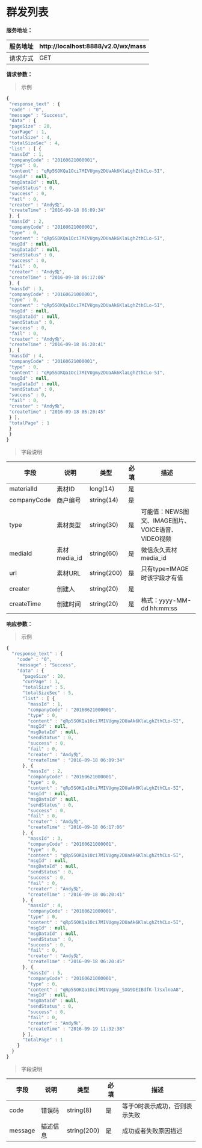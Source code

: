 # 群发列表

**服务地址：**

| 服务地址 | http:\/\/localhost:8888\/v2.0\/wx\/mass |
| --- | --- |
| 请求方式 | GET |

**请求参数：**

> 示例

```js
{
 "response_text" : {
 "code" : "0",
 "message" : "Success",
 "data" : {
 "pageSize" : 20,
 "curPage" : 1,
 "totalSize" : 4,
 "totalSizeSec" : 4,
 "list" : [ {
 "massId" : 1,
 "companyCode" : "20160621000001",
 "type" : 0,
 "content" : "qRp5SOKQa1Oci7MIVUgmy2DUaAk6KlaLghZthCLo-5I",
 "msgId" : null,
 "msgDataId" : null,
 "sendStatus" : 0,
 "success" : 0,
 "fail" : 0,
 "creater" : "Andy兔",
 "createTime" : "2016-09-18 06:09:34"
 }, {
 "massId" : 2,
 "companyCode" : "20160621000001",
 "type" : 0,
 "content" : "qRp5SOKQa1Oci7MIVUgmy2DUaAk6KlaLghZthCLo-5I",
 "msgId" : null,
 "msgDataId" : null,
 "sendStatus" : 0,
 "success" : 0,
 "fail" : 0,
 "creater" : "Andy兔",
 "createTime" : "2016-09-18 06:17:06"
 }, {
 "massId" : 3,
 "companyCode" : "20160621000001",
 "type" : 0,
 "content" : "qRp5SOKQa1Oci7MIVUgmy2DUaAk6KlaLghZthCLo-5I",
 "msgId" : null,
 "msgDataId" : null,
 "sendStatus" : 0,
 "success" : 0,
 "fail" : 0,
 "creater" : "Andy兔",
 "createTime" : "2016-09-18 06:20:41"
 }, {
 "massId" : 4,
 "companyCode" : "20160621000001",
 "type" : 0,
 "content" : "qRp5SOKQa1Oci7MIVUgmy2DUaAk6KlaLghZthCLo-5I",
 "msgId" : null,
 "msgDataId" : null,
 "sendStatus" : 0,
 "success" : 0,
 "fail" : 0,
 "creater" : "Andy兔",
 "createTime" : "2016-09-18 06:20:45"
 } ],
 "totalPage" : 1
 }
 }
}
```

> 字段说明

| **字段** | **说明** | **类型** | **必填** | **描述** |
| --- | --- | --- | --- | --- |
| materialId | 素材ID | long\(14\) | 是 |  |
| companyCode | 商户编号 | string\(14\) | 是 |  |
| type | 素材类型 | string\(30\) | 是 | 可能值：NEWS图文、IMAGE图片、 VOICE语音、VIDEO视频 |
| mediaId | 素材media\_id | string\(60\) | 是 | 微信永久素材media\_id |
| url | 素材URL | string\(200\) | 是 | 只有type=IMAGE时该字段才有值 |
| creater | 创建人 | string\(20\) | 是 |  |
| createTime | 创建时间 | string\(20\) | 是 | 格式：yyyy-MM-dd hh:mm:ss |

**响应参数：**

> 示例

```js
{
  "response_text" : {
    "code" : "0",
    "message" : "Success",
    "data" : {
      "pageSize" : 20,
      "curPage" : 1,
      "totalSize" : 5,
      "totalSizeSec" : 5,
      "list" : [ {
        "massId" : 1,
        "companyCode" : "20160621000001",
        "type" : 0,
        "content" : "qRp5SOKQa1Oci7MIVUgmy2DUaAk6KlaLghZthCLo-5I",
        "msgId" : null,
        "msgDataId" : null,
        "sendStatus" : 0,
        "success" : 0,
        "fail" : 0,
        "creater" : "Andy兔",
        "createTime" : "2016-09-18 06:09:34"
      }, {
        "massId" : 2,
        "companyCode" : "20160621000001",
        "type" : 0,
        "content" : "qRp5SOKQa1Oci7MIVUgmy2DUaAk6KlaLghZthCLo-5I",
        "msgId" : null,
        "msgDataId" : null,
        "sendStatus" : 0,
        "success" : 0,
        "fail" : 0,
        "creater" : "Andy兔",
        "createTime" : "2016-09-18 06:17:06"
      }, {
        "massId" : 3,
        "companyCode" : "20160621000001",
        "type" : 0,
        "content" : "qRp5SOKQa1Oci7MIVUgmy2DUaAk6KlaLghZthCLo-5I",
        "msgId" : null,
        "msgDataId" : null,
        "sendStatus" : 0,
        "success" : 0,
        "fail" : 0,
        "creater" : "Andy兔",
        "createTime" : "2016-09-18 06:20:41"
      }, {
        "massId" : 4,
        "companyCode" : "20160621000001",
        "type" : 0,
        "content" : "qRp5SOKQa1Oci7MIVUgmy2DUaAk6KlaLghZthCLo-5I",
        "msgId" : null,
        "msgDataId" : null,
        "sendStatus" : 0,
        "success" : 0,
        "fail" : 0,
        "creater" : "Andy兔",
        "createTime" : "2016-09-18 06:20:45"
      }, {
        "massId" : 5,
        "companyCode" : "20160621000001",
        "type" : 0,
        "content" : "qRp5SOKQa1Oci7MIVUgmy_5XG9DEIBdfK-l7sxlnoA8",
        "msgId" : null,
        "msgDataId" : null,
        "sendStatus" : 0,
        "success" : 0,
        "fail" : 0,
        "creater" : "Andy兔",
        "createTime" : "2016-09-19 11:32:38"
      } ],
      "totalPage" : 1
    }
  }
}
```

> 字段说明

| **字段** | **说明** | **类型** | **必填** | **描述** |
| --- | --- | --- | --- | --- |
| code | 错误码 | string\(8\) | 是 | 等于0时表示成功，否则表示失败 |
| message | 描述信息 | string\(200\) | 是 | 成功或者失败原因描述 |

